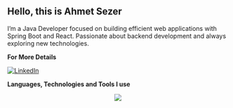 
## Hello, this is **Ahmet Sezer**
I’m a Java Developer focused on building efficient web applications with Spring Boot and React. Passionate about backend development and always exploring new technologies.

**For More Details** 

 [![LinkedIn](https://img.shields.io/badge/LinkedIn-black?style=flat-square&logo=linkedin&logoColor=white)](https://www.linkedin.com/in/ahmet-sezerr/) 

**Languages, Technologies and Tools I use**
<p align="center">
  <a href="https://skillicons.dev">
    <img src="https://skillicons.dev/icons?i=git,java,spring,nodejs,python,postgres,js,ts,react,vite,bootstrap,tailwind," />
  </a>
</p>

